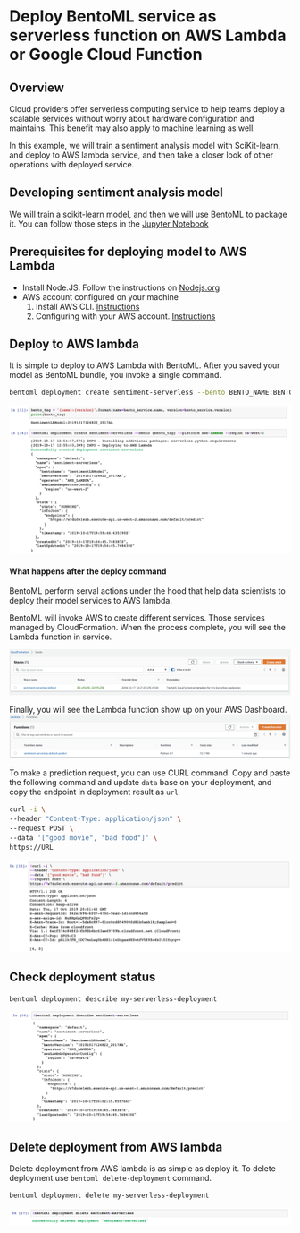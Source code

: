 # Deploy BentoML service as serverless function on AWS Lambda or Google Cloud Function

## Overview

Cloud providers offer serverless computing service to help teams deploy a
scalable services without worry about hardware configuration and maintains. This
benefit may also apply to machine learning as well.

In this example, we will train a sentiment analysis model with SciKit-learn, and deploy to AWS lambda service, and then take a closer look of other operations with deployed service.

## Developing sentiment analysis model

We will train a scikit-learn model, and then we will use BentoML to package it.  You can follow those steps in the [Jupyter Notebook](https://www.github.com/bentoml/bentoml/examples/deploying-with-serverless/Deploying%20with%20serverless.ipynb)


## Prerequisites for deploying model to AWS Lambda

* Install Node.JS. Follow the instructions on [Nodejs.org](https://nodejs.org/en)
* AWS account configured on your machine
   1. Install AWS CLI. [Instructions](https://docs.aws.amazon.com/cli/latest/userguide/cli-chap-install.html)
   2. Configuring with your AWS account. [Instructions](https://docs.aws.amazon.com/cli/latest/userguide/cli-chap-configure.html)


## Deploy to AWS lambda
It is simple to deploy to AWS Lambda with BentoML. After you saved your model as BentoML bundle, you invoke a single command.

```bash
bentoml deployment create sentiment-serverless --bento BENTO_NAME:BENTO_VERSION --platform aws-lambda --region us-west-2
```
![ScreenShot](./deploying-to-lambda.png)

#### What happens after the deploy command
BentoML perform serval actions under the hood that help data scientists to deploy their model services to AWS lambda.

BentoML will invoke AWS to create different services.  Those services managed by CloudFormation.  When the process complete, you will see the Lambda function in service.

![ScreenShot](./cloud-formation.png)

Finally, you will see the Lambda function show up on your AWS Dashboard.
![ScreenShot](./lambda-dash.png)

To make a prediction request, you can use CURL command. Copy and paste the following command and update `data` base on your deployment, and copy the endpoint in deployment result as `url`

```bash
curl -i \
--header "Content-Type: application/json" \
--request POST \
--data '["good movie", "bad food"]' \
https://URL
```

![ScreenShot](./make-prediction-curl.png)

## Check deployment status
```bash
bentoml deployment describe my-serverless-deployment
```

![ScreenShot](./describe-deployment.png)


## Delete deployment from AWS lambda
Delete deployment from AWS lambda is as simple as deploy it. To delete deployment use `bentoml delete-deployment` command.
```bash
bentoml deployment delete my-serverless-deployment
```

![ScreenShot](./delete-deployment.png)